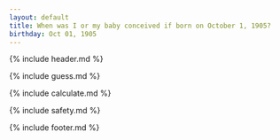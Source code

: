 ```yaml
---
layout: default
title: When was I or my baby conceived if born on October 1, 1905?
birthday: Oct 01, 1905
---
```


{% include header.md %}

{% include guess.md %}

{% include calculate.md %}

{% include safety.md %}

{% include footer.md %}



